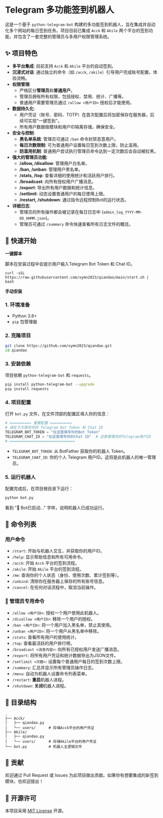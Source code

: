 # Telegram 多功能签到机器人

这是一个基于 `python-telegram-bot` 构建的多功能签到机器人，旨在集成并自动化多个网站的每日签到任务。项目目前已集成 `Acck` 和 `Akile` 两个平台的签到功能，并包含了一套完整的管理员与多用户权限管理系统。

## ✨ 项目特色

-   **多平台集成**: 目前支持 `Acck` 和 `Akile` 平台的自动签到。
-   **沉浸式对话**: 通过独立的命令（如 `/acck`, `/akile`）引导用户完成账号配置，体验流畅。
-   **权限管理**:
    -   严格区分**管理员**和**普通用户**。
    -   管理员拥有所有权限，包括授权、禁用、统计、广播等。
    -   普通用户需要管理员通过 `/allow <用户ID>` 授权后才能使用。
-   **数据持久化**:
    -   用户凭证（账号、密码、TOTP）在首次配置后将加密保存在服务器，后续可实现"一键签到"。
    -   所有用户数据按模块和用户ID隔离存储，确保安全。
-   **安全与控制**:
    -   **黑名单系统**: 管理员可通过 `/ban` 命令封禁恶意用户。
    -   **每日次数限制**: 可为普通用户设置每日签到次数上限，防止滥用。
    -   **防滥用机制**: 普通用户尝试执行管理员命令达到一定次数后会自动被拉黑。
-   **强大的管理员功能**:
    -   **/allow, /disallow**: 管理用户白名单。
    -   **/ban, /unban**: 管理用户黑名单。
    -   **/stats, /top**: 查看详细的使用统计和活跃用户排行。
    -   **/broadcast**: 向所有授权用户广播消息。
    -   **/export**: 导出所有用户数据和统计信息。
    -   **/setlimit**: 动态设置普通用户的每日使用上限。
    -   **/restart, /shutdown**: 通过指令远程控制Bot的运行状态。
-   **详细日志**:
    -   管理员的所有操作都会被记录在每日日志中 (`admin_log_YYYY-MM-DD_HHMM.json`)。
    -   管理员可通过 `/summary` 命令快速查看所有日志文件的概览。

## 🚀 快速开始



**一键脚本**

脚本在安装过程中会提示用户输入Telegram Bot Token 和 Chat ID。

```
curl -sSL https://raw.githubusercontent.com/xymn2023/qiandao/main/start.sh | bash
```





**手动安装**

### 1. 环境准备

-   Python 3.8+
-   `pip` 包管理器

### 2. 克隆项目

```bash
git clone https://github.com/xymn2023/qiandao.git
cd qiandao
```

### 3. 安装依赖

项目依赖 `python-telegram-bot` 和 `requests`。

```bash
pip install python-telegram-bot --upgrade
pip install requests
```

### 4. 项目配置

打开 `bot.py` 文件，在文件顶部的配置区填入你的信息：

```python
# ========== 重要配置 ==========
# 请在下方填写你的 Telegram Bot Token 和 Chat ID
TELEGRAM_BOT_TOKEN = "在这里填写你的Bot Token"
TELEGRAM_CHAT_ID = "在这里填写你的Chat ID"  # 这是管理员的Telegram用户ID
# ==============================
```

-   `TELEGRAM_BOT_TOKEN`: 从 BotFather 获取你的机器人 Token。
-   `TELEGRAM_CHAT_ID`: 你的个人 Telegram 用户ID。这将是此机器人的唯一管理员。

### 5. 运行机器人

配置完成后，在项目根目录下运行：

```bash
python bot.py
```

看到 "🚀 Bot已启动..." 字样，说明机器人已成功运行。

## 📝 命令列表

### 用户命令

-   `/start`: 开始与机器人交互，并获取你的用户ID。
-   `/help`: 显示帮助信息和所有可用命令。
-   `/acck`: 开始 `Acck` 平台的签到流程。
-   `/akile`: 开始 `Akile` 平台的签到流程。
-   `/me`: 查询你的个人状态（身份、使用次数、累计签到等）。
-   `/unbind`: 清除你在服务器上保存的所有账号信息。
-   `/cancel`: 在任何对话流程中，取消当前操作。

### 👑 管理员专用命令

-   `/allow <用户ID>`: 授权一个用户使用此机器人。
-   `/disallow <用户ID>`: 移除一个用户的授权。
-   `/ban <用户ID>`: 将一个用户加入黑名单，禁止其使用。
-   `/unban <用户ID>`: 将一个用户从黑名单中移除。
-   `/stats`: 查看所有用户的使用统计。
-   `/top`: 查看最活跃的用户排行榜。
-   `/broadcast <消息内容>`: 向所有已授权用户发送广播消息。
-   `/export`: 将所有用户凭证和统计数据导出为JSON文件。
-   `/setlimit <次数>`: 设置每个普通用户每日的签到次数上限。
-   `/summary`: 汇总并显示所有管理员操作日志。
-   `/menu`: 自动为机器人设置命令列表菜单。
-   `/restart`: **重启**机器人进程。
-   `/shutdown`: **关闭**机器人进程。

## 📁 目录结构

```
.
├── Acck/
│   ├── qiandao.py
│   └── users/      # 存储Acck平台的用户凭证
├── Akile/
│   ├── qiandao.py
│   └── users/      # 存储Akile平台的用户凭证
└── bot.py          # 机器人主逻辑文件
```

## 🤝 贡献

欢迎通过 Pull Request 或 Issues 为此项目做出贡献。如果你有想要集成的新签到模块，也欢迎提出！

## 📄 开源许可

本项目采用 [MIT License](LICENSE) 开源。 